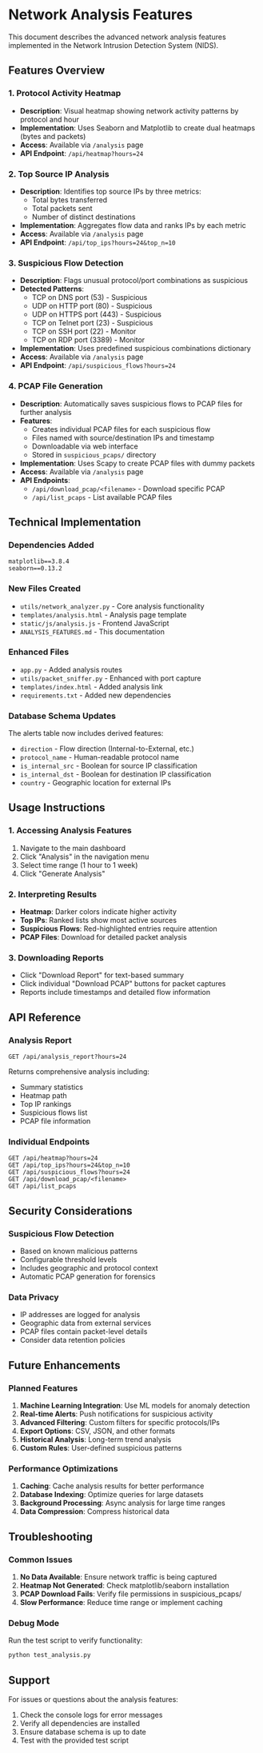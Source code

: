 # Network Analysis Features

This document describes the advanced network analysis features implemented in the Network Intrusion Detection System (NIDS).

## Features Overview

### 1. Protocol Activity Heatmap
- **Description**: Visual heatmap showing network activity patterns by protocol and hour
- **Implementation**: Uses Seaborn and Matplotlib to create dual heatmaps (bytes and packets)
- **Access**: Available via `/analysis` page
- **API Endpoint**: `/api/heatmap?hours=24`

### 2. Top Source IP Analysis
- **Description**: Identifies top source IPs by three metrics:
  - Total bytes transferred
  - Total packets sent
  - Number of distinct destinations
- **Implementation**: Aggregates flow data and ranks IPs by each metric
- **Access**: Available via `/analysis` page
- **API Endpoint**: `/api/top_ips?hours=24&top_n=10`

### 3. Suspicious Flow Detection
- **Description**: Flags unusual protocol/port combinations as suspicious
- **Detected Patterns**:
  - TCP on DNS port (53) - Suspicious
  - UDP on HTTP port (80) - Suspicious
  - UDP on HTTPS port (443) - Suspicious
  - TCP on Telnet port (23) - Suspicious
  - TCP on SSH port (22) - Monitor
  - TCP on RDP port (3389) - Monitor
- **Implementation**: Uses predefined suspicious combinations dictionary
- **Access**: Available via `/analysis` page
- **API Endpoint**: `/api/suspicious_flows?hours=24`

### 4. PCAP File Generation
- **Description**: Automatically saves suspicious flows to PCAP files for further analysis
- **Features**:
  - Creates individual PCAP files for each suspicious flow
  - Files named with source/destination IPs and timestamp
  - Downloadable via web interface
  - Stored in `suspicious_pcaps/` directory
- **Implementation**: Uses Scapy to create PCAP files with dummy packets
- **Access**: Available via `/analysis` page
- **API Endpoints**: 
  - `/api/download_pcap/<filename>` - Download specific PCAP
  - `/api/list_pcaps` - List available PCAP files

## Technical Implementation

### Dependencies Added
```
matplotlib==3.8.4
seaborn==0.13.2
```

### New Files Created
- `utils/network_analyzer.py` - Core analysis functionality
- `templates/analysis.html` - Analysis page template
- `static/js/analysis.js` - Frontend JavaScript
- `ANALYSIS_FEATURES.md` - This documentation

### Enhanced Files
- `app.py` - Added analysis routes
- `utils/packet_sniffer.py` - Enhanced with port capture
- `templates/index.html` - Added analysis link
- `requirements.txt` - Added new dependencies

### Database Schema Updates
The alerts table now includes derived features:
- `direction` - Flow direction (Internal-to-External, etc.)
- `protocol_name` - Human-readable protocol name
- `is_internal_src` - Boolean for source IP classification
- `is_internal_dst` - Boolean for destination IP classification
- `country` - Geographic location for external IPs

## Usage Instructions

### 1. Accessing Analysis Features
1. Navigate to the main dashboard
2. Click "Analysis" in the navigation menu
3. Select time range (1 hour to 1 week)
4. Click "Generate Analysis"

### 2. Interpreting Results
- **Heatmap**: Darker colors indicate higher activity
- **Top IPs**: Ranked lists show most active sources
- **Suspicious Flows**: Red-highlighted entries require attention
- **PCAP Files**: Download for detailed packet analysis

### 3. Downloading Reports
- Click "Download Report" for text-based summary
- Click individual "Download PCAP" buttons for packet captures
- Reports include timestamps and detailed flow information

## API Reference

### Analysis Report
```
GET /api/analysis_report?hours=24
```
Returns comprehensive analysis including:
- Summary statistics
- Heatmap path
- Top IP rankings
- Suspicious flows list
- PCAP file information

### Individual Endpoints
```
GET /api/heatmap?hours=24
GET /api/top_ips?hours=24&top_n=10
GET /api/suspicious_flows?hours=24
GET /api/download_pcap/<filename>
GET /api/list_pcaps
```

## Security Considerations

### Suspicious Flow Detection
- Based on known malicious patterns
- Configurable threshold levels
- Includes geographic and protocol context
- Automatic PCAP generation for forensics

### Data Privacy
- IP addresses are logged for analysis
- Geographic data from external services
- PCAP files contain packet-level details
- Consider data retention policies

## Future Enhancements

### Planned Features
1. **Machine Learning Integration**: Use ML models for anomaly detection
2. **Real-time Alerts**: Push notifications for suspicious activity
3. **Advanced Filtering**: Custom filters for specific protocols/IPs
4. **Export Options**: CSV, JSON, and other formats
5. **Historical Analysis**: Long-term trend analysis
6. **Custom Rules**: User-defined suspicious patterns

### Performance Optimizations
1. **Caching**: Cache analysis results for better performance
2. **Database Indexing**: Optimize queries for large datasets
3. **Background Processing**: Async analysis for large time ranges
4. **Data Compression**: Compress historical data

## Troubleshooting

### Common Issues
1. **No Data Available**: Ensure network traffic is being captured
2. **Heatmap Not Generated**: Check matplotlib/seaborn installation
3. **PCAP Download Fails**: Verify file permissions in suspicious_pcaps/
4. **Slow Performance**: Reduce time range or implement caching

### Debug Mode
Run the test script to verify functionality:
```bash
python test_analysis.py
```

## Support

For issues or questions about the analysis features:
1. Check the console logs for error messages
2. Verify all dependencies are installed
3. Ensure database schema is up to date
4. Test with the provided test script 